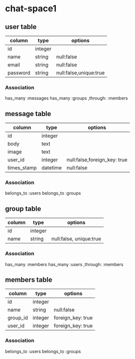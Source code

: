 # chat-space1

## user table

|column|type|options|
|--|--|--|
|id|integer||
|name|string|null:false|
|email|string|null:false|
|password|string|null:false,unique:true|

### Association

has_many :messages
has_many :groups ,through: :members

## message table

|column|type|options|
|--|--|--|
|id|integer||
|body|text||
|image|text||
|user_id|integer|null:false,foreign_key: true|
|times_stamp|datetime|null:false|

### Association

belongs_to :users
belongs_to :groups

## group table

|column|type|options|
|--|--|--|
|id|integer||
|name|string|null:false, unique:true|

### Association

has_many :members
has_many :users ,through: :members

## members table

|column|type|options|
|--|--|--|
|id|integer||
|name|string|null:false|
|group_id|integer|foreign_key: true|
|user_id|integer|foreign_key: true|

### Association

belongs_to :users
belongs_to :groups
